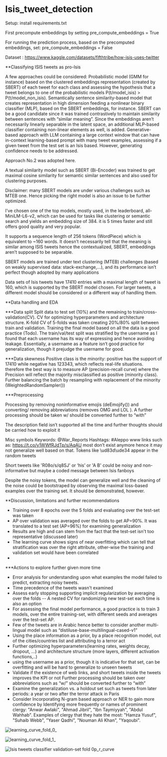 # Isis_tweet_detection
Setup: 
install requirements.txt 

First precompute embeddings by setting 
pre_compute_embeddings = True 

For running the prediction process, based on the precomputed embeddings, set: pre_compute_embeddings = False

Dataset : https://www.kaggle.com/datasets/fifthtribe/how-isis-uses-twitter

**Classifying ISIS tweets as pro-Isis 

A few approaches could be considered: 
Probabilistic model (GMM for instance) based on the clustered embeddings representation (created by SBERT) of each tweet for each class and assessing the hypothesis that a tweet belongs to one of the probabilistic models P(t/model_isis) > P(t/model_non_isis).
Semantically sentence similarity-based model that creates representation in high dimension feeding a nonlinear binary classifier (MLP), based on the SBERT embeddings, for instance. SBERT can be a good candidate since it was trained contrastively to maintain similarity between sentences with “similar meaning”. Since the embeddings aren’t necessarily linearly separable in the latent space, an additional MLP-based classifier containing non-linear elements as well, is added. 
Generative-based approach with LLM containing a large context window that can have in-context learning-based prompt with many tweet examples, assessing if a  given tweet from the test set is an Isis based. However, generating confidence needs to be addressed. 

Approach No.2 was adopted here.

A textual similarity model such as SBERT (Bi-Encoder) was trained to get maximal cosine similarity for semantic similar sentences and also used for clustering purposes. 

Disclaimer: many SBERT models are under various challenges such as MTEB one. Hence picking the right model is also an issue to be further optimized.

I've chosen one of the top models, mostly used, in the leaderboard, all-MiniLM-L6-v2, which can be used for tasks like clustering or semantic search and yields an embedding size of 384. it is 5 times faster and still offers good quality and very popular.

It supports a sequence length of 256 tokens (WordPiece) which is equivalent to ~160 words. It doesn’t necessarily tell that the meaning is similar among ISIS tweets hence the contextualized, SBERT, embeddings aren’t supposed to be separable.

SBERT models are trained under text clustering (MTEB) challenges (based on weakly supervised data: stack-exchange,...), and its performance isn’t perfect though adopted by many applications

Data sets of Isis tweets have 17410 entries with a maximal length of tweet is 160, which is supported by the SBERT model chosen. For larger tweets, a different model should be considered or a different way of handling them.


**Data handling and EDA

***Data split
Split data to test set (10%) and the remaining to train/cross-validation(CV). CV for optimizing hyperparameters and architecture structure. K-fold CV of 5-folds was taken creating 20%/80% split between train and validation. Training the final model based on all the data is a good practice (Todo).
The train/val/test split was stratified by the username as I found that each username has its way of expressing and hence avoiding leakage. Essentially, a username as a feature isn’t good practice for generalization, though it prejudge the username for good.

***Data skewness
Positive class is the minority: positive has the support of 17410 while negative has 123343, which reflects real-life situations. therefore the best way is to measure AP (precision-recall curve) where the Precision will reflect the majority misclassified as positive (minority class). Further balancing the batch by resampling with replacement of the minority (WeightedRandomSampler())


***Preprocessing

Processing by removing noninformative emojis (deEmojify()) and converting/ removing abbreviations  (removes OMG and LOL ). A further processing should be taken w/ should be converted further to “with”

The description field isn’t supported all the time and further thoughts should be carried how to exploit it

Misc symbols
Keywords:  @War_Reports 
Hashtags:  #Aleppo
www links such as: https://t.co/y1WWfRJdTp/s/AqAU  most don’t exist anymore hence it may not generalize well based on that.
Tokens like \ud83d\ude34 appear in the random tweets

Short tweets like 'R08o/s/q8SJ' or ‘his’ or 'A B' could be noisy and non-informative but maybe a coded message  between Isis fanboys 

Despite the noisy tokens, the model can generalize well and the cleaning of the noise could be bootstraped by observing the maximal loss-based examples over the training set. It should be demonstrated, however. 

**Discussion, limitations and further recommendations

- Training over 8 epochs over the 5 folds and evaluating over the test-set was taken
- AP over validation was averaged over the folds to get AP=90%. It was translated to a test set (AP=96%) for examining generalization
- Results are high and can stem from the fact that the test-set isn't too representative (discussed later)
- The learning curve shows signs of near overfitting which can tell that stratification was over the right attribute, other-wise the training and validation set would have been correlated
- 
***Actions to explore further given more time
 - Error analysis for understanding upon what examples the model failed to predict, extracting noisy tweets. 
 - Time precedence of the tweets wasn't examined 
 - Assess early stopping supporting implicit regularization by averaging over the folds
 -- A nested CV for randomizing new test-set each time is also an option
 - For assessing the final model performance, a good practice is to train 3 models, over the entire training-set, with different seeds and averages over the test-set AP.
 - Few of the tweets are in Arabic hence better to consider another multi-lingual model such as “distiluse-base-multilingual-cased-v1”
 - Using the place information as a prior, by a place recognition model, out of the cities/countries list and attributing to a terror act
 - Further optimizing hyperparameters(learning rates, weights decay, dropout, …) and architecture structure (more layers, different activation functions,..)
 - using the username as a prior, though it is indicative for that set, can be overfitting and will be hard to generalize to unseen tweets
 - Validate if the existence of web links, and short tweets inside the tweets improves the KPI or not
Further processing should be taken over abbreviations such as “w/” should be converted further to “with”
 - Examine the generalization vs. a holdout set such as tweets from later periods: a year or two after the terror attack in Paris
 - Consider Incorporating N-gram based approach or NER to gain more confidence by Identifying more frequently or names of prominent clergy:  "Anwar Awlaki", "Ahmad Jibril", "Ibn Taymiyyah", "Abdul Wahhab". Examples of clergy that they hate the most: "Hamza Yusuf", "Suhaib Webb", "Yaser Qadhi", "Nouman Ali Khan", "Yaqoubi".

![learning_curve_fold_0_](https://github.com/hanochk/Isis_tweet_detection/assets/8217391/f19d44f1-8659-42cf-a46f-1d4cf270cbe4)

![learning_curve_fold_1_](https://github.com/hanochk/Isis_tweet_detection/assets/8217391/e1a10e0d-6f98-4b6e-a4fd-4b1724e6c9e3)

![Isis tweets classifier validation-set fold 0p_r_curve](https://github.com/hanochk/Isis_tweet_detection/assets/8217391/f0441141-af1a-4c69-ac48-db7e71a96279)


